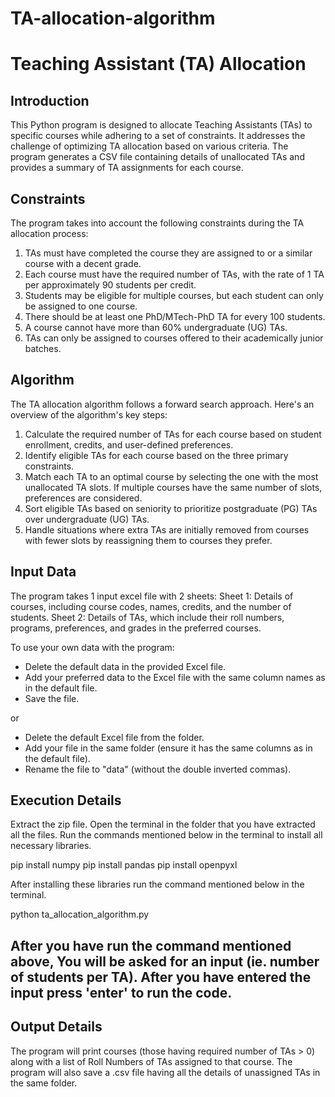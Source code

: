# TA-allocation-algorithm

# Teaching Assistant (TA) Allocation

## Introduction
This Python program is designed to allocate Teaching Assistants (TAs) to specific courses while adhering to a set of constraints. It  addresses the challenge of optimizing TA allocation based on various criteria. The program generates a CSV file containing details of unallocated TAs and provides a summary of TA assignments for each course.

## Constraints
The program takes into account the following constraints during the TA allocation process:
1. TAs must have completed the course they are assigned to or a similar course with a decent grade.
2. Each course must have the required number of TAs, with the rate of 1 TA per approximately 90 students per credit.
3. Students may be eligible for multiple courses, but each student can only be assigned to one course.
4. There should be at least one PhD/MTech-PhD TA for every 100 students.
5. A course cannot have more than 60% undergraduate (UG) TAs.
6. TAs can only be assigned to courses offered to their academically junior batches.

## Algorithm
The TA allocation algorithm follows a forward search approach. Here's an overview of the algorithm's key steps:
1. Calculate the required number of TAs for each course based on student enrollment, credits, and user-defined preferences.
2. Identify eligible TAs for each course based on the three primary constraints.
3. Match each TA to an optimal course by selecting the one with the most unallocated TA slots. If multiple courses have the same number of slots, preferences are considered.
4. Sort eligible TAs based on seniority to prioritize postgraduate (PG) TAs over undergraduate (UG) TAs.
5. Handle situations where extra TAs are initially removed from courses with fewer slots by reassigning them to courses they prefer.

## Input Data
The program takes 1 input excel file with 2 sheets:
Sheet 1: Details of courses, including course codes, names, credits, and the number of students.
Sheet 2: Details of TAs, which include their roll numbers, programs, preferences, and grades in the preferred courses.

To use your own data with the program:

- Delete the default data in the provided Excel file.
- Add your preferred data to the Excel file with the same column names as in the default file.
- Save the file.

or 

- Delete the default Excel file from the folder.
- Add your file in the same folder (ensure it has the same columns as in the default file).
- Rename the file to "data" (without the double inverted commas).

## Execution Details
Extract the zip file.
Open the terminal in the folder that you have extracted all the files.
Run the commands mentioned below in the terminal to install all necessary libraries.

pip install numpy
pip install pandas
pip install openpyxl

After installing these libraries run the command mentioned below in the terminal.

python ta_allocation_algorithm.py

After you have run the command mentioned above, You will be asked for an input (ie. number of students per TA).
After you have entered the input press 'enter' to run the code.
---

## Output Details
The program will print courses (those having required number of TAs > 0) along with a list of Roll Numbers of TAs assigned to that course.
The program will also save a .csv file having all the details of unassigned TAs in the same folder.
